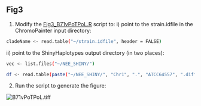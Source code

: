 ## Fig3
1. Modify the [Fig3_B71vPoTPoL.R](/Fig3/Fig3_B71vPoTPoL.R) script to: i) point to the strain.idfile in the ChromoPainter input directory:
```bash
cladeName <- read.table("~/strain.idfile", header = FALSE)
```
ii) point to the ShinyHaplotypes output directory (in two places):
```bash
vec <- list.files("~/NEE_SHINY/")
```
```bash
df <- read.table(paste("~/NEE_SHINY/", "Chr1", ".", "ATCC64557", ".diffs", sep = ""), header = TRUE, row.names = 1, check.names = FALSE)
```
2. Run the script to generate the figure:

![B71vPoTPoL.tiff](/Fig3/B71vPoTPoL.tiff)
